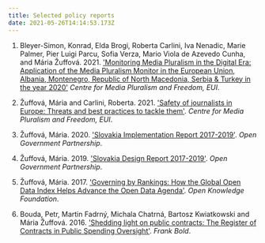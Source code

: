 ```yaml
---
title: Selected policy reports
date: 2021-05-26T14:14:53.173Z
---
```

1. Bleyer-Simon, Konrad, Elda Brogi, Roberta Carlini, Iva Nenadic, Marie Palmer, Pier Luigi Parcu, Sofia Verza, Mario Viola de Azevedo Cunha, and Mária Žuffová. 2021. ['Monitoring Media Pluralism in the Digital Era: Application of the Media Pluralism Monitor in the European Union, Albania, Montenegro, Republic of North Macedonia, Serbia & Turkey in the year 2020'](https://cadmus.eui.eu/bitstream/handle/1814/71970/CMPF_MPM2021_final-report_QM-09-21-298-EN-N.pdf?sequence=1&isAllowed=y) *Centre for Media Pluralism and Freedom, EUI*.


2. Žuffová, Mária and Carlini, Roberta. 2021. ['Safety of journalists in Europe: Threats and best practices to tackle them'](https://cadmus.eui.eu/handle/1814/70637). *Centre for Media Pluralism and Freedom, EUI*.

3. Žuffová, Mária. 2020. ['Slovakia Implementation Report 2017-2019'](https://www.opengovpartnership.org/wp-content/uploads/2020/04/Slovakia_Implementation_Report_2017-2019_EN.pdf). *Open Government Partnership*.

4. Žuffová, Mária. 2019. ['Slovakia Design Report 2017-2019'](https://www.opengovpartnership.org/wp-content/uploads/2019/06/Slovakia_Design-Report_2017-2019_EN.pdf). *Open Government Partnership*.

5. Žuffová, Mária. 2017. ['Governing by Rankings: How the Global Open Data Index Helps Advance the Open Data Agenda'](https://research.okfn.org/governing-by-rankings/). *Open Knowledge Foundation*.

6. Bouda, Petr, Martin Fadrný, Michala Chatrná, Bartosz Kwiatkowski and Mária Žuffová. 2016. ['Shedding light on public contracts: The Register of Contracts in Public Spending Oversight'](https://en.frankbold.org/sites/default/files/publikace/shedding_light_on_public_contracts_fin.pdf). *Frank Bold*. 